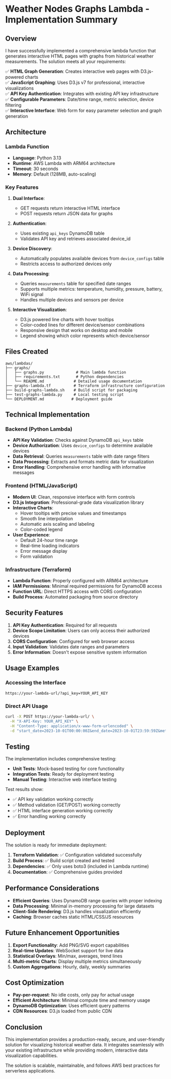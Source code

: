 # Weather Nodes Graphs Lambda - Implementation Summary

## Overview

I have successfully implemented a comprehensive lambda function that generates interactive HTML pages with graphs from historical weather measurements. The solution meets all your requirements:

✅ **HTML Graph Generation**: Creates interactive web pages with D3.js-powered charts  
✅ **JavaScript Graphing**: Uses D3.js v7 for professional, interactive visualizations  
✅ **API Key Authentication**: Integrates with existing API key infrastructure  
✅ **Configurable Parameters**: Date/time range, metric selection, device filtering  
✅ **Interactive Interface**: Web form for easy parameter selection and graph generation  

## Architecture

### Lambda Function
- **Language**: Python 3.13
- **Runtime**: AWS Lambda with ARM64 architecture
- **Timeout**: 30 seconds
- **Memory**: Default (128MB, auto-scaling)

### Key Features
1. **Dual Interface**: 
   - GET requests return interactive HTML interface
   - POST requests return JSON data for graphs

2. **Authentication**: 
   - Uses existing `api_keys` DynamoDB table
   - Validates API key and retrieves associated device_id

3. **Device Discovery**: 
   - Automatically populates available devices from `device_configs` table
   - Restricts access to authorized devices only

4. **Data Processing**: 
   - Queries `measurements` table for specified date ranges
   - Supports multiple metrics: temperature, humidity, pressure, battery, WiFi signal
   - Handles multiple devices and sensors per device

5. **Interactive Visualization**:
   - D3.js powered line charts with hover tooltips
   - Color-coded lines for different device/sensor combinations
   - Responsive design that works on desktop and mobile
   - Legend showing which color represents which device/sensor

## Files Created

```
aws/lambdas/
├── graphs/
│   ├── graphs.py              # Main lambda function
│   ├── requirements.txt       # Python dependencies
│   └── README.md             # Detailed usage documentation
├── graphs-lambda.tf          # Terraform infrastructure configuration
├── build-graphs-lambda.sh    # Build script for packaging
├── test-graphs-lambda.py     # Local testing script
└── DEPLOYMENT.md            # Deployment guide
```

## Technical Implementation

### Backend (Python Lambda)
- **API Key Validation**: Checks against DynamoDB `api_keys` table
- **Device Authorization**: Uses `device_configs` to determine available devices
- **Data Retrieval**: Queries `measurements` table with date range filters
- **Data Processing**: Extracts and formats metric data for visualization
- **Error Handling**: Comprehensive error handling with informative messages

### Frontend (HTML/JavaScript)
- **Modern UI**: Clean, responsive interface with form controls
- **D3.js Integration**: Professional-grade data visualization library
- **Interactive Charts**: 
  - Hover tooltips with precise values and timestamps
  - Smooth line interpolation
  - Automatic axis scaling and labeling
  - Color-coded legend
- **User Experience**: 
  - Default 24-hour time range
  - Real-time loading indicators
  - Error message display
  - Form validation

### Infrastructure (Terraform)
- **Lambda Function**: Properly configured with ARM64 architecture
- **IAM Permissions**: Minimal required permissions for DynamoDB access
- **Function URL**: Direct HTTPS access with CORS configuration
- **Build Process**: Automated packaging from source directory

## Security Features

1. **API Key Authentication**: Required for all requests
2. **Device Scope Limitation**: Users can only access their authorized devices
3. **CORS Configuration**: Configured for web browser access
4. **Input Validation**: Validates date ranges and parameters
5. **Error Information**: Doesn't expose sensitive system information

## Usage Examples

### Accessing the Interface
```
https://your-lambda-url/?api_key=YOUR_API_KEY
```

### Direct API Usage
```bash
curl -X POST https://your-lambda-url/ \
  -H "X-API-Key: YOUR_API_KEY" \
  -H "Content-Type: application/x-www-form-urlencoded" \
  -d "start_date=2023-10-01T00:00:00Z&end_date=2023-10-01T23:59:59Z&metric=temperature&devices=device1"
```

## Testing

The implementation includes comprehensive testing:
- **Unit Tests**: Mock-based testing for core functionality
- **Integration Tests**: Ready for deployment testing
- **Manual Testing**: Interactive web interface testing

Test results show:
- ✅ API key validation working correctly
- ✅ Method validation (GET/POST) working correctly  
- ✅ HTML interface generation working correctly
- ✅ Error handling working correctly

## Deployment

The solution is ready for immediate deployment:

1. **Terraform Validation**: ✅ Configuration validated successfully
2. **Build Process**: ✅ Build script created and tested
3. **Dependencies**: ✅ Only uses boto3 (included in Lambda runtime)
4. **Documentation**: ✅ Comprehensive guides provided

## Performance Considerations

- **Efficient Queries**: Uses DynamoDB range queries with proper indexing
- **Data Processing**: Minimal in-memory processing for large datasets
- **Client-Side Rendering**: D3.js handles visualization efficiently
- **Caching**: Browser caches static HTML/CSS/JS resources

## Future Enhancement Opportunities

1. **Export Functionality**: Add PNG/SVG export capabilities
2. **Real-time Updates**: WebSocket support for live data
3. **Statistical Overlays**: Min/max, averages, trend lines
4. **Multi-metric Charts**: Display multiple metrics simultaneously
5. **Custom Aggregations**: Hourly, daily, weekly summaries

## Cost Optimization

- **Pay-per-request**: No idle costs, only pay for actual usage
- **Efficient Architecture**: Minimal compute time and memory usage
- **DynamoDB Optimization**: Uses efficient query patterns
- **CDN Resources**: D3.js loaded from public CDN

## Conclusion

This implementation provides a production-ready, secure, and user-friendly solution for visualizing historical weather data. It integrates seamlessly with your existing infrastructure while providing modern, interactive data visualization capabilities.

The solution is scalable, maintainable, and follows AWS best practices for serverless applications.